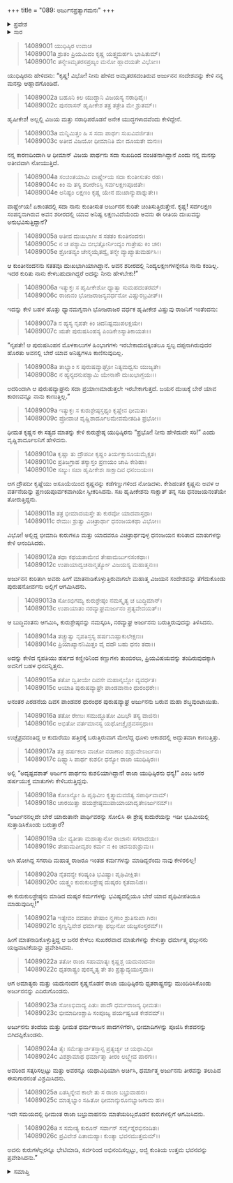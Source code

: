 +++
title = "089: ಅರ್ಜುನಪ್ರತ್ಯಾಗಮನಃ"
+++

<details><summary>ಪ್ರವೇಶ</summary>


।।   ಓಂ ಓಂ ನಮೋ ನಾರಾಯಣಾಯ।।   ಶ್ರೀ ವೇದವ್ಯಾಸಾಯ ನಮಃ ।।

ಶ್ರೀ ಕೃಷ್ಣದ್ವೈಪಾಯನ ವೇದವ್ಯಾಸ ವಿರಚಿತ  

**ಶ್ರೀ ಮಹಾಭಾರತ**

**ಅಶ್ವಮೇಧಿಕ ಪರ್ವ**

**ಅಶ್ವಮೇಧಿಕ ಪರ್ವ**

**ಅಧ್ಯಾಯ 89**


</details>

<details><summary>ಸಾರ</summary>

ಅರ್ಜುನನು ಸದಾ ಪ್ರಯಾಣಮಾಡುತ್ತಿರಬೇಕಾದುದರ ಕಾರಣವನ್ನು ಕೃಷ್ಣನು ಯುಧಿಷ್ಠಿರನಿಗೆ ತಿಳಿಸಿದುದು (1-11). ಅರ್ಜುನನು ಯಜ್ಞಶಾಲೆಗೆ ಆಗಮಿಸಿದುದು (12-24). ಬಭ್ರುವಾಹನನ ಆಗಮನ (25-26).


</details>


> 14089001 ಯುಧಿಷ್ಠಿರ ಉವಾಚ  
14089001a ಶ್ರುತಂ ಪ್ರಿಯಮಿದಂ ಕೃಷ್ಣ ಯತ್ತ್ವಮರ್ಹಸಿ ಭಾಷಿತುಮ್।  
14089001c ತನ್ಮೇಽಮೃತರಸಪ್ರಖ್ಯಂ ಮನೋ ಹ್ಲಾದಯತೇ ವಿಭೋ।।

ಯುಧಿಷ್ಠಿರನು ಹೇಳಿದನು: “ಕೃಷ್ಣ! ವಿಭೋ! ನೀನು ಹೇಳಿದ ಅಮೃತರಸದಂತಿರುವ ಅರ್ಜುನನ ಸಂದೇಶವನ್ನು ಕೇಳಿ ನನ್ನ ಮನಸ್ಸು ಆಹ್ಲಾದಗೊಂಡಿದೆ.

> 14089002a ಬಹೂನಿ ಕಿಲ ಯುದ್ಧಾನಿ ವಿಜಯಸ್ಯ ನರಾಧಿಪೈಃ।  
14089002c ಪುನರಾಸನ್ ಹೃಷೀಕೇಶ ತತ್ರ ತತ್ರೇತಿ ಮೇ ಶ್ರುತಮ್।।

ಹೃಷೀಕೇಶ! ಅಲ್ಲಲ್ಲಿ ವಿಜಯ ಮತ್ತು ನರಾಧಿಪರೊಡನೆ ಅನೇಕ ಯುದ್ಧಗಳಾದವೆಂದು ಕೇಳಿದ್ದೇನೆ.

> 14089003a ಮನ್ನಿಮಿತ್ತಂ ಹಿ ಸ ಸದಾ ಪಾರ್ಥಃ ಸುಖವಿವರ್ಜಿತಃ।  
14089003c ಅತೀವ ವಿಜಯೋ ಧೀಮಾನಿತಿ ಮೇ ದೂಯತೇ ಮನಃ।।

ನನ್ನ ಕಾರಣದಿಂದಾಗಿ ಆ ಧೀಮಾನ್ ವಿಜಯ ಪಾರ್ಥನು ಸದಾ ಸುಖದಿಂದ ವಂಚಿತನಾಗಿದ್ದಾನೆ ಎಂದು ನನ್ನ ಮನಸ್ಸು ಅತೀವವಾಗಿ ನೋಯುತ್ತಿದೆ.

> 14089004a ಸಂಚಿಂತಯಾಮಿ ವಾರ್ಷ್ಣೇಯ ಸದಾ ಕುಂತೀಸುತಂ ರಹಃ।  
14089004c ಕಿಂ ನು ತಸ್ಯ ಶರೀರೇಽಸ್ತಿ ಸರ್ವಲಕ್ಷಣಪೂಜಿತೇ।  
14089004e ಅನಿಷ್ಟಂ ಲಕ್ಷಣಂ ಕೃಷ್ಣ ಯೇನ ದುಃಖಾನ್ಯುಪಾಶ್ನುತೇ।।

ವಾರ್ಷ್ಣೇಯ! ಏಕಾಂತದಲ್ಲಿ ಸದಾ ನಾನು ಕುಂತೀಸುತ ಅರ್ಜುನನ ಕುರಿತೇ ಚಿಂತಿಸುತ್ತಿರುತ್ತೇನೆ. ಕೃಷ್ಣ! ಸರ್ವಲಕ್ಷಣ ಸಂಪನ್ನನಾಗಿರುವ ಅವನ ಶರೀರದಲ್ಲಿ ಯಾವ ಅನಿಷ್ಟ ಲಕ್ಷಣವಿದೆಯೆಂದು ಅವನು ಈ ರೀತಿಯ ದುಃಖವನ್ನು ಅನುಭವಿಸುತ್ತಿದ್ದಾನೆ?

> 14089005a ಅತೀವ ದುಃಖಭಾಗೀ ಸ ಸತತಂ ಕುಂತಿನಂದನಃ।  
14089005c ನ ಚ ಪಶ್ಯಾಮಿ ಬೀಭತ್ಸೋರ್ನಿಂದ್ಯಂ ಗಾತ್ರೇಷು ಕಿಂ ಚನ।  
14089005e ಶ್ರೋತವ್ಯಂ ಚೇನ್ಮಯೈತದ್ವೈ ತನ್ಮೇ ವ್ಯಾಖ್ಯಾತುಮರ್ಹಸಿ।।

ಆ ಕುಂತೀನಂದನನು ಸತತವೂ ದುಃಖಭಾಗಿಯಾಗಿದ್ದಾನೆ. ಅವನ ಶರೀರದಲ್ಲಿ ನಿಂದ್ಯಲಕ್ಷಣಗಳನ್ನೇನೂ ನಾನು ಕಂಡಿಲ್ಲ. ಇದರ ಕುರಿತು ನಾನು ಕೇಳಬಹುದಾಗಿದ್ದರೆ ಅದನ್ನು ನೀನು ಹೇಳಬೇಕು!”

> 14089006a ಇತ್ಯುಕ್ತಃ ಸ ಹೃಷೀಕೇಶೋ ಧ್ಯಾತ್ವಾ ಸುಮಹದಂತರಮ್।  
14089006c ರಾಜಾನಂ ಭೋಜರಾಜನ್ಯವರ್ಧನೋ ವಿಷ್ಣುರಬ್ರವೀತ್।।

ಇದನ್ನು ಕೇಳಿ ಬಹಳ ಹೊತ್ತು ಧ್ಯಾನಮಗ್ನನಾಗಿ ಭೋಜರಾಜರ ವರ್ಧಕ ಹೃಷೀಕೇಶ ವಿಷ್ಣುವು ರಾಜನಿಗೆ ಇಂತೆಂದನು:

> 14089007a ನ ಹ್ಯಸ್ಯ ನೃಪತೇ ಕಿಂ ಚಿದನಿಷ್ಟಮುಪಲಕ್ಷಯೇ।  
14089007c ಋತೇ ಪುರುಷಸಿಂಹಸ್ಯ ಪಿಂಡಿಕೇಽಸ್ಯಾತಿಕಾಯತಃ।।

“ನೃಪತೇ! ಆ ಪುರುಷಸಿಂಹನ ಮೊಳಕಾಲುಗಳ ಹಿಂಭಾಗಗಳು ಇರಬೇಕಾದುದಕ್ಕಿಂತಲೂ ಸ್ವಲ್ಪ ದಪ್ಪನಾಗಿರುವುದರ ಹೊರತು ಅವನಲ್ಲಿ ಬೇರೆ ಯಾವ ಅನಿಷ್ಟಗಳೂ ಕಾಣಿಸುವುದಿಲ್ಲ.

> 14089008a ತಾಭ್ಯಾಂ ಸ ಪುರುಷವ್ಯಾಘ್ರೋ ನಿತ್ಯಮಧ್ವಸು ಯುಜ್ಯತೇ।  
14089008c ನ ಹ್ಯನ್ಯದನುಪಶ್ಯಾಮಿ ಯೇನಾಸೌ ದುಃಖಭಾಗ್ಜಯಃ।।

ಅದರಿಂದಾಗಿ ಆ ಪುರುಷವ್ಯಾಘ್ರನು ಸದಾ ಪ್ರಯಾಣಮಾಡುತ್ತಲೇ ಇರಬೇಕಾಗುತ್ತದೆ. ಜಯನ ದುಃಖಕ್ಕೆ ಬೇರೆ ಯಾವ ಕಾರಣವನ್ನೂ ನಾನು ಕಾಣುತ್ತಿಲ್ಲ.”

> 14089009a ಇತ್ಯುಕ್ತಃ ಸ ಕುರುಶ್ರೇಷ್ಠಸ್ತಥ್ಯಂ ಕೃಷ್ಣೇನ ಧೀಮತಾ।  
14089009c ಪ್ರೋವಾಚ ವೃಷ್ಣಿಶಾರ್ದೂಲಮೇವಮೇತದಿತಿ ಪ್ರಭೋ।।

ಧೀಮತ ಕೃಷ್ಣನ ಈ ಸತ್ಯದ ಮಾತನ್ನು ಕೇಳಿ ಕುರುಶ್ರೇಷ್ಠ ಯುಧಿಷ್ಠಿರನು “ಪ್ರಭೋ! ನೀನು ಹೇಳಿದುದೇ ಸರಿ!” ಎಂದು ವೃಷ್ಣಿಶಾರ್ದೂಲನಿಗೆ ಹೇಳಿದನು.

> 14089010a ಕೃಷ್ಣಾ ತು ದ್ರೌಪದೀ ಕೃಷ್ಣಂ ತಿರ್ಯಕ್ಸಾಸೂಯಮೈಕ್ಷತ।  
14089010c ಪ್ರತಿಜಗ್ರಾಹ ತಸ್ಯಾಸ್ತಂ ಪ್ರಣಯಂ ಚಾಪಿ ಕೇಶಿಹಾ।  
14089010e ಸಖ್ಯುಃ ಸಖಾ ಹೃಷೀಕೇಶಃ ಸಾಕ್ಷಾದಿವ ಧನಂಜಯಃ।।

ಆಗ ದ್ರೌಪದೀ ಕೃಷ್ಣೆಯು ಅಸೂಯೆಯಿಂದ ಕೃಷ್ಣನನ್ನು ಕಡೆಗಣ್ಣುಗಳಿಂದ ನೋಡಿದಳು. ಕೇಶಿಹಂತಕ ಕೃಷ್ಣನು ಅವಳ ಆ ವರ್ತನೆಯನ್ನು ಪ್ರಣಯಪೂರ್ವಕವಾಗಿಯೇ ಸ್ವೀಕರಿಸಿದನು. ಸಖ ಹೃಷೀಕೇಶನು ಸಾಕ್ಷಾತ್ ತನ್ನ ಸಖ ಧನಂಜಯನಂತೆಯೇ ತೋರುತ್ತಿದ್ದನು.

> 14089011a ತತ್ರ ಭೀಮಾದಯಸ್ತೇ ತು ಕುರವೋ ಯಾದವಾಸ್ತಥಾ।  
14089011c ರೇಮುಃ ಶ್ರುತ್ವಾ ವಿಚಿತ್ರಾರ್ಥಾ ಧನಂಜಯಕಥಾ ವಿಭೋ।।

ವಿಭೋ! ಅಲ್ಲಿದ್ದ ಭೀಮಾದಿ ಕುರುಗಳೂ ಮತ್ತು ಯಾದವರೂ ವಿಚಿತ್ರಾರ್ಥವುಳ್ಳ ಧನಂಜಯನ ಕುರಿತಾದ ಮಾತುಗಳನ್ನು ಕೇಳಿ ಆನಂದಿಸಿದರು.

> 14089012a ತಥಾ ಕಥಯತಾಮೇವ ತೇಷಾಮರ್ಜುನಸಂಕಥಾಃ।  
14089012c ಉಪಾಯಾದ್ವಚನಾನ್ಮರ್ತ್ಯೋ ವಿಜಯಸ್ಯ ಮಹಾತ್ಮನಃ।।

ಅರ್ಜುನನ ಕುರಿತಾಗಿ ಅವರು ಹೀಗೆ ಮಾತನಾಡಿಕೊಳ್ಳುತ್ತಿರುವಾಗಲೇ ಮಹಾತ್ಮ ವಿಜಯನ ಸಂದೇಶವನ್ನು ತೆಗೆದುಕೊಂಡು ಪುರುಷನೋರ್ವನು ಅಲ್ಲಿಗೆ ಆಗಮಿಸಿದನು.

> 14089013a ಸೋಽಭಿಗಮ್ಯ ಕುರುಶ್ರೇಷ್ಠಂ ನಮಸ್ಕೃತ್ಯ ಚ ಬುದ್ಧಿಮಾನ್।  
14089013c ಉಪಾಯಾತಂ ನರವ್ಯಾಘ್ರಮರ್ಜುನಂ ಪ್ರತ್ಯವೇದಯತ್।।

ಆ ಬುದ್ಧಿವಂತನು ಆಗಮಿಸಿ, ಕುರುಶ್ರೇಷ್ಠನನ್ನು ನಮಸ್ಕರಿಸಿ, ನರವ್ಯಾಘ್ರ ಅರ್ಜುನನು ಬರುತ್ತಿರುವುದನ್ನು ತಿಳಿಸಿದನು.

> 14089014a ತಚ್ಚ್ರುತ್ವಾ ನೃಪತಿಸ್ತಸ್ಯ ಹರ್ಷಬಾಷ್ಪಾಕುಲೇಕ್ಷಣಃ।  
14089014c ಪ್ರಿಯಾಖ್ಯಾನನಿಮಿತ್ತಂ ವೈ ದದೌ ಬಹು ಧನಂ ತದಾ।।

ಅದನ್ನು ಕೇಳಿದ ನೃಪತಿಯು ಹರ್ಷದ ಕಣ್ಣೀರಿನಿಂದ ಕಣ್ಣುಗಳು ತುಂಬಿರಲು, ಪ್ರಿಯವಿಷಯವನ್ನು ತಂದಿರುವುದಕ್ಕಾಗಿ ಅವನಿಗೆ ಬಹಳ ಧನವನ್ನಿತ್ತನು.

> 14089015a ತತೋ ದ್ವಿತೀಯೇ ದಿವಸೇ ಮಹಾನ್ಶಬ್ದೋ ವ್ಯವರ್ಧತ।  
14089015c ಆಯಾತಿ ಪುರುಷವ್ಯಾಘ್ರೇ ಪಾಂಡವಾನಾಂ ಧುರಂಧರೇ।।

ಅನಂತರ ಎರಡನೆಯ ದಿವಸ ಪಾಂಡವರ ಧುರಂಧರ ಪುರುಷವ್ಯಾಘ್ರ ಅರ್ಜುನನು ಬರುವ ಮಹಾ ಶಬ್ಧವುಂಟಾಯಿತು.

> 14089016a ತತೋ ರೇಣುಃ ಸಮುದ್ಭೂತೋ ವಿಬಭೌ ತಸ್ಯ ವಾಜಿನಃ।  
14089016c ಅಭಿತೋ ವರ್ತಮಾನಸ್ಯ ಯಥೋಚ್ಚೈಃಶ್ರವಸಸ್ತಥಾ।।

ಉಚ್ಛೈಶ್ರವದಂತಿದ್ದ ಆ ಕುದುರೆಯು ಹತ್ತಿರಕ್ಕೆ ಬರುತ್ತಿರುವಾಗ ಮೇಲೆದ್ದ ಧೂಳು ಆಕಾಶದಲ್ಲಿ ಅದ್ಭುತವಾಗಿ ಕಾಣುತ್ತಿತ್ತು.

> 14089017a ತತ್ರ ಹರ್ಷಕಲಾ ವಾಚೋ ನರಾಣಾಂ ಶುಶ್ರುವೇಽರ್ಜುನಃ।  
14089017c ದಿಷ್ಟ್ಯಾಸಿ ಪಾರ್ಥ ಕುಶಲೀ ಧನ್ಯೋ ರಾಜಾ ಯುಧಿಷ್ಠಿರಃ।।

ಅಲ್ಲಿ “ಅದೃಷ್ಟವಶಾತ್ ಅರ್ಜುನ ಪಾರ್ಥನು ಕುಶಲಿಯಾಗಿದ್ದಾನೆ! ರಾಜಾ ಯುಧಿಷ್ಠಿರನು ಧನ್ಯ!” ಎಂಬ ಜನರ ಹರ್ಷಯುಕ್ತ ಮಾತುಗಳು ಕೇಳಿಬರುತ್ತಿದ್ದವು.

> 14089018a ಕೋಽನ್ಯೋ ಹಿ ಪೃಥಿವೀಂ ಕೃತ್ಸ್ನಾಮವಜಿತ್ಯ ಸಪಾರ್ಥಿವಾಮ್।  
14089018c ಚಾರಯಿತ್ವಾ ಹಯಶ್ರೇಷ್ಠಮುಪಾಯಾಯಾದೃತೇಽರ್ಜುನಮ್।।

“ಅರ್ಜುನನಲ್ಲದೇ ಬೇರೆ ಯಾರುತಾನೇ ಪಾರ್ಥಿವರನ್ನು ಸೋಲಿಸಿ ಈ ಶ್ರೇಷ್ಠ ಕುದುರೆಯನ್ನು ಇಡೀ ಭೂಮಿಯಲ್ಲಿ ಸುತ್ತಾಡಿಸಿಕೊಂಡು ಬರುತ್ತಾರೆ?

> 14089019a ಯೇ ವ್ಯತೀತಾ ಮಹಾತ್ಮಾನೋ ರಾಜಾನಃ ಸಗರಾದಯಃ।  
14089019c ತೇಷಾಮಪೀದೃಶಂ ಕರ್ಮ ನ ಕಿಂ ಚಿದನುಶುಶ್ರುಮ।।

ಆಗಿ ಹೋಗಿದ್ದ ಸಗರಾದಿ ಮಹಾತ್ಮ ರಾಜರೂ ಇಂತಹ ಕರ್ಮಗಳನ್ನು ಮಾಡಿದ್ದರೆಂದು ನಾವು ಕೇಳಿರಲಿಲ್ಲ!

> 14089020a ನೈತದನ್ಯೇ ಕರಿಷ್ಯಂತಿ ಭವಿಷ್ಯಾಃ ಪೃಥಿವೀಕ್ಷಿತಃ।  
14089020c ಯತ್ತ್ವಂ ಕುರುಕುಲಶ್ರೇಷ್ಠ ದುಷ್ಕರಂ ಕೃತವಾನಿಹ।।

ಈ ಕುರುಕುಲಶ್ರೇಷ್ಠನು ಮಾಡಿದ ದುಷ್ಕರ ಕರ್ಮಗಳನ್ನು ಭವಿಷ್ಯದಲ್ಲಿಯೂ ಬೇರೆ ಯಾವ ಪೃಥಿವೀಪತಿಯೂ ಮಾಡುವುದಿಲ್ಲ!”

> 14089021a ಇತ್ಯೇವಂ ವದತಾಂ ತೇಷಾಂ ನೄಣಾಂ ಶ್ರುತಿಸುಖಾ ಗಿರಃ।  
14089021c ಶೃಣ್ವನ್ವಿವೇಶ ಧರ್ಮಾತ್ಮಾ ಫಲ್ಗುನೋ ಯಜ್ಞಸಂಸ್ತರಮ್।।

ಹೀಗೆ ಮಾತನಾಡಿಕೊಳ್ಳುತ್ತಿದ್ದ ಆ ಜನರ ಕೇಳಲು ಸುಖಕರವಾದ ಮಾತುಗಳನ್ನು ಕೇಳುತ್ತಾ ಧರ್ಮಾತ್ಮ ಫಲ್ಗುನನು ಯಜ್ಞವಾಟಿಕೆಯನ್ನು ಪ್ರವೇಶಿಸಿದನು.

> 14089022a ತತೋ ರಾಜಾ ಸಹಾಮಾತ್ಯಃ ಕೃಷ್ಣಶ್ಚ ಯದುನಂದನಃ।  
14089022c ಧೃತರಾಷ್ಟ್ರಂ ಪುರಸ್ಕೃತ್ಯ ತೇ ತಂ ಪ್ರತ್ಯುದ್ಯಯುಸ್ತದಾ।।

ಆಗ ಅಮಾತ್ಯರು ಮತ್ತು ಯದುನಂದನ ಕೃಷ್ಣನೊಡನೆ ರಾಜಾ ಯುಧಿಷ್ಠಿರನು ಧೃತರಾಷ್ಟ್ರನನ್ನು ಮುಂದಿರಿಸಿಕೊಂಡು ಅರ್ಜುನನನ್ನು ಎದಿರುಗೊಂಡನು.

> 14089023a ಸೋಽಭಿವಾದ್ಯ ಪಿತುಃ ಪಾದೌ ಧರ್ಮರಾಜಸ್ಯ ಧೀಮತಃ।  
14089023c ಭೀಮಾದೀಂಶ್ಚಾಪಿ ಸಂಪೂಜ್ಯ ಪರ್ಯಷ್ವಜತ ಕೇಶವಮ್।।

ಅರ್ಜುನನು ತಂದೆಯ ಮತ್ತು ಧೀಮತ ಧರ್ಮರಾಜನ ಪಾದಗಳಿಗೆರಗಿ, ಭೀಮಾದಿಗಳನ್ನು ಪೂಜಿಸಿ ಕೇಶವನನ್ನು ಬಿಗಿದಪ್ಪಿಕೊಂಡನು.

> 14089024a ತೈಃ ಸಮೇತ್ಯಾರ್ಚಿತಸ್ತಾನ್ಸ ಪ್ರತ್ಯರ್ಚ್ಯ ಚ ಯಥಾವಿಧಿ।  
14089024c ವಿಶಶ್ರಾಮಾಥ ಧರ್ಮಾತ್ಮಾ ತೀರಂ ಲಬ್ಧ್ವೇವ ಪಾರಗಃ।।

ಅವರಿಂದ ಸತ್ಕರಿಸಲ್ಪಟ್ಟು ಮತ್ತು ಅವರನ್ನೂ ಯಥಾವಿಧಿಯಾಗಿ ಅರ್ಚಿಸಿ, ಧರ್ಮಾತ್ಮ ಅರ್ಜುನನು ತೀರವನ್ನು ತಲುಪಿದ ಈಸುಗಾರನಂತೆ ವಿಶ್ರಮಿಸಿದನು.

> 14089025a ಏತಸ್ಮಿನ್ನೇವ ಕಾಲೇ ತು ಸ ರಾಜಾ ಬಭ್ರುವಾಹನಃ।  
14089025c ಮಾತೃಭ್ಯಾಂ ಸಹಿತೋ ಧೀಮಾನ್ಕುರೂನಭ್ಯಾಜಗಾಮ ಹ।।

ಇದೇ ಸಮಯದಲ್ಲಿ ಧೀಮಂತ ರಾಜಾ ಬಭ್ರುವಾಹನನು ಮಾತೆಯರಿಬ್ಬರೊಡನೆ ಕುರುಗಳಲ್ಲಿಗೆ ಆಗಮಿಸಿದನು.

> 14089026a ಸ ಸಮೇತ್ಯ ಕುರೂನ್ ಸರ್ವಾನ್ ಸರ್ವೈಸ್ತೈರಭಿನಂದಿತಃ।  
14089026c ಪ್ರವಿವೇಶ ಪಿತಾಮಹ್ಯಾಃ ಕುಂತ್ಯಾ ಭವನಮುತ್ತಮಮ್।।

ಅವನು ಕುರುಗಳೆಲ್ಲರನ್ನೂ ಭೇಟಿಮಾಡಿ, ಸರ್ವರಿಂದ ಅಭಿನಂದಿಸಲ್ಪಟ್ಟು, ಅಜ್ಜಿ ಕುಂತಿಯ ಉತ್ತಮ ಭವನವನ್ನು ಪ್ರವೇಶಿಸಿದನು.”


<details><summary>ಸಮಾಪ್ತಿ</summary>

ಇತಿ ಶ್ರೀಮಹಾಭಾರತೇ ಅಶ್ವಮೇಧಿಕಪರ್ವಣಿ ಅರ್ಜುನಪ್ರತ್ಯಾಗಮನೇ ಏಕೋನನವತಿತಮೋಽಧ್ಯಾಯಃ।।  
ಇದು ಶ್ರೀಮಹಾಭಾರತದಲ್ಲಿ ಅಶ್ವಮೇಧಿಕಪರ್ವದಲ್ಲಿ ಅರ್ಜುನಪ್ರತ್ಯಾಗಮನ ಎನ್ನುವ ಎಂಭತ್ತೊಂಭತ್ತನೇ ಅಧ್ಯಾಯವು.

</details>


